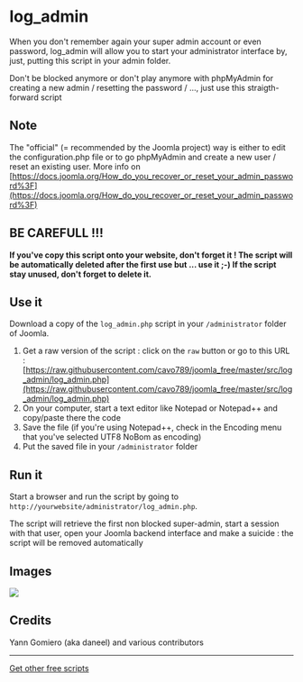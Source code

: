 # log_admin

When you don't remember again your super admin account or even password, log_admin will allow you to start your administrator interface by, just, putting this script in your admin folder.

Don't be blocked anymore or don't play anymore with phpMyAdmin for creating a new admin / resetting the password / ..., just use this straigth-forward script

## Note

The "official" (= recommended by the Joomla project) way is either to edit the configuration.php file or to go phpMyAdmin and create a new user / reset an existing user.  More info on [https://docs.joomla.org/How_do_you_recover_or_reset_your_admin_password%3F](https://docs.joomla.org/How_do_you_recover_or_reset_your_admin_password%3F)

## BE CAREFULL !!!

**If you've copy this script onto your website, don't forget it ! The script will be automatically deleted after the first use but ... use it ;-)  If the script stay unused, don't forget to delete it.**

## Use it

Download a copy of the `log_admin.php` script in your `/administrator` folder of Joomla.

1.  Get a raw version of the script : click on the `raw` button or go to this URL : [https://raw.githubusercontent.com/cavo789/joomla_free/master/src/log_admin/log_admin.php](https://raw.githubusercontent.com/cavo789/joomla_free/master/src/log_admin/log_admin.php)
2.  On your computer, start a text editor like Notepad or Notepad++ and copy/paste there the code
3.  Save the file (if you're using Notepad++, check in the Encoding menu that you've selected UTF8 NoBom as encoding)
4.  Put the saved file in your `/administrator` folder

## Run it

Start a browser and run the script by going to `http://yourwebsite/administrator/log_admin.php`.

The script will retrieve the first non blocked super-admin, start a session with that user, open your Joomla backend interface and make a suicide : the script will be removed automatically

## Images

<img src="https://github.com/cavo789/joomla_free/blob/master/src/log_admin/result.png" />

## Credits

Yann Gomiero (aka daneel) and various contributors

-----

[Get other free scripts](https://github.com/cavo789/joomla_free)
